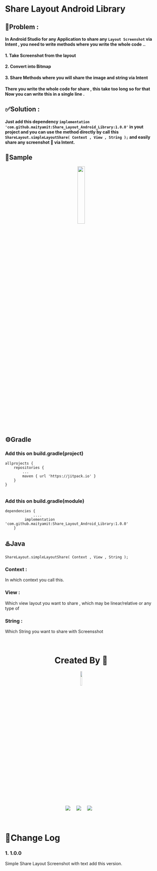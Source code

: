 # Share Layout Android Library


## 🤔Problem : 

#### In Android Studio for any Application to share any ``` Layout Screenshot ``` via Intent , you need to write methods where you write the whole code .. 
#### 1. Take Screenshot from the layout
#### 2. Convert into Bitmap 
#### 3. Share Methods where you will share the image and string via Intent

#### There you write the whole code for share , this take too long so for that Now you can write this in a single line . 

## ✅Solution : 

#### Just add this dependency ``` implementation 'com.github.maityamit:Share_Layout_Android_Library:1.0.0' ``` in yout project and you can use the method directly by call this ``` ShareLayout.simpleLayoutShare( Context , View , String ); ``` and easily share any screenshot 📱 via Intent. 


## 📱Sample 
 <p align="center">
  <a ><img src="https://github.com/maityamit/Share_Layout_Android_Library/blob/master/app/demo.png" width="22%" /></a>
	
	
<br>

## ⚙️Gradle 

### Add this on build.gradle(project)
```
allprojects {
	repositories {
		...
		maven { url 'https://jitpack.io' }
	}
}
  
```
  
### Add this on build.gradle(module)
```
dependencies {
             ....
	     implementation 'com.github.maityamit:Share_Layout_Android_Library:1.0.0'
	}
```

## ♨️Java
``` 
ShareLayout.simpleLayoutShare( Context , View , String );
```

### Context : 
In which context you call this.
### View : 
Which view layout you want to share , which may be linear/relative or any type of

### String : 
Which String you want to share with Screensshot
	
	
<br>
<h1 align=center> Created By  🤵 </h1>

  <p align="center">
  <a href="https://github.com/maityamit"><img src="https://avatars.githubusercontent.com/u/74618071?v=4" width="11%" /></a>

  <p align="center">
  <a target="_blank"href="https://www.linkedin.com/in/maityamit/"><img src="https://img.shields.io/badge/linkedin-%230077B5.svg?&style=for-the-badge&logo=linkedin&logoColor=white" /></a>&nbsp;&nbsp;&nbsp;&nbsp;
  <a href="maityamit308@gmail.com"><img src="https://img.shields.io/badge/gmail-%23D14836.svg?&style=for-the-badge&logo=gmail&logoColor=white" /></a>&nbsp;&nbsp;&nbsp;&nbsp;
  <a href="https://www.instagram.com/amit_maity_2003/"><img src="https://img.shields.io/badge/instagram-%23D14836.svg?&style=for-the-badge&logo=instagram&logoColor=pink" /></a>&nbsp;&nbsp;&nbsp;&nbsp;
</p>
  
  <br>


# 📝Change Log

### 1. 1.0.0
Simple Share Layout Screenshot with text add this version. 
